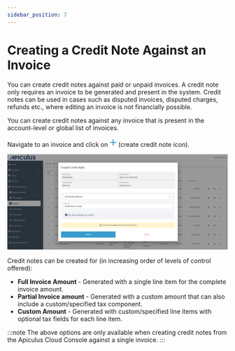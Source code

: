 ```yaml
---
sidebar_position: 7
---
```

# Creating a Credit Note Against an Invoice

You can create credit notes against paid or unpaid invoices. A credit note only requires an invoice to be generated and present in the system. Credit notes can be used in cases such as disputed invoices, disputed charges, refunds etc., where editing an invoice is not financially possible.

You can create credit notes against any invoice that is present in the account-level or global list of invoices.

Navigate to an invoice and click on ![Create Credit Note Icon](img/plusicon.png) (create credit note icon).

![Creating a Credit Note Against an Invoice](img/CreatingaCreditNoteAgainstanInvoice.png)

Credit notes can be created for (in increasing order of levels of control offered):

- **Full Invoice Amount** - Generated with a single line item for the complete invoice amount.
- **Partial Invoice amount** - Generated with a custom amount that can also include a custom/specified tax component.
- **Custom Amount** - Generated with custom/specified line items with optional tax fields for each line item.

:::note
The above options are only available when creating credit notes from the Apiculus Cloud Console against a single invoice.
:::
